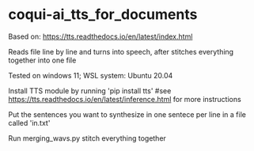 # coqui-ai_tts_for_documents

Based on: https://tts.readthedocs.io/en/latest/index.html

Reads file line by line and turns into speech, after stitches everything together into one file

Tested on windows 11; WSL system: Ubuntu 20.04

Install TTS module by running 'pip install tts' #see https://tts.readthedocs.io/en/latest/inference.html for more instructions

Put the sentences you want to synthesize in one sentece per line in a file called 'in.txt'

Run merging_wavs.py stitch everything together
